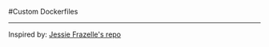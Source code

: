 #Custom Dockerfiles

---

Inspired by: [Jessie Frazelle's repo](https://github.com/jessfraz/dockerfiles)
